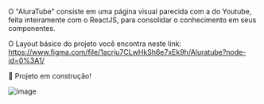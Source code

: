 O "AluraTube" consiste em uma página visual parecida com a do Youtube, feita inteiramente com o ReactJS, para consolidar o conhecimento em seus componentes.

O Layout básico do projeto você encontra neste link: https://www.figma.com/file/1acrju7CLwHkSh6e7xEk9h/Aluratube?node-id=0%3A1/

:hammer: Projeto em construção!

![image](https://user-images.githubusercontent.com/103958460/200677782-c9afce57-8bcb-4323-a090-775c022762b8.png)
